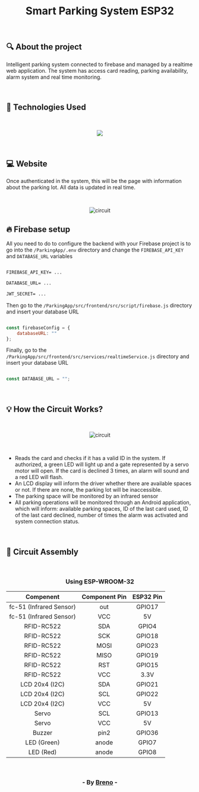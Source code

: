 <h1 align = "center"> Smart Parking System ESP32 </h1><br>

<h2> &#128269; About the project </h2>

<p>Intelligent parking system connected to firebase and managed by a realtime web application. The system has access card reading, parking availability, alarm system and real time monitoring.</p><br>

<h2> &#128302; Technologies Used </h2><br>

<p align="center">
  <a href="https://skillicons.dev">
    <img src="https://skillicons.dev/icons?i=java,spring,firebase,vue,arduino" />
  </a>
</p>

<br><h2> &#128187; Website </h2>

<p>Once authenticated in the system, this will be the page with information about the parking lot. All data is updated in real time.</p><br>

<p align="center">
  <img src="https://github.com/Brevex/Smart-Parking-System/blob/d97caa919aac7260bbe0c3455e2d290ad6e3340d/Readme%20Images/website.png" alt="circuit">
</p>

<h2> &#128293; Firebase setup </h2>

<p>All you need to do to configure the backend with your Firebase project is to go into the <code>/ParkingApp/.env</code> directory and change the <code>FIREBASE_API_KEY</code> and <code>DATABASE_URL</code> variables</p>

```markdown

FIREBASE_API_KEY= ...

DATABASE_URL= ...

JWT_SECRET= ...
```
<p>Then go to the <code>/ParkingApp/src/frontend/src/script/firebase.js</code> directory and insert your database URL</p>

```javascript

const firebaseConfig = {
    databaseURL: ""
};
```
<p>Finally, go to the <code>/ParkingApp/src/frontend/src/services/realtimeService.js</code> directory and insert your database URL</p>

```javascript

const DATABASE_URL = "";
```

<br><h2> &#128161; How the Circuit Works? </h2>

<br><p align="center">
  <img src="https://github.com/Brevex/Smart-Parking-System/blob/4715389b39cf3b1a29214f681eaa7c9dc0345f23/Readme%20Images/circuit.png" alt="circuit">
</p><br>

<ul>
  <li>Reads the card and checks if it has a valid ID in the system. If authorized, a green LED will light up and a gate represented by a servo motor will open. If the card is declined 3 times, an alarm will sound and a red LED will flash.</li>
  <li>An LCD display will inform the driver whether there are available spaces or not. If there are none, the parking lot will be inaccessible.</li>
  <li>The parking space will be monitored by an infrared sensor</li>
  <li>All parking operations will be monitored through an Android application, which will inform: available parking spaces, ID of the last card used, ID of the last card declined, number of times the alarm was activated and system connection status.</li>
</ul>

<br><h2> &#128295; Circuit Assembly </h2>

<br><div align="center">

  <h3>Using ESP­-WROOM­-32</h3>   
  
  | Compenent               | Component Pin | ESP32 Pin |
  |:-----------------------:|:-------------:|:---------:|
  | fc-51 (Infrared Sensor) | out           | GPIO17    |
  | fc-51 (Infrared Sensor) | VCC           | 5V        |
  | RFID-RC522              | SDA           | GPIO4     |
  | RFID-RC522              | SCK           | GPIO18    |
  | RFID-RC522              | MOSI          | GPIO23    |
  | RFID-RC522              | MISO          | GPIO19    |
  | RFID-RC522              | RST           | GPIO15    |
  | RFID-RC522              | VCC           | 3.3V      |
  | LCD 20x4 (I2C)          | SDA           | GPIO21    |
  | LCD 20x4 (I2C)          | SCL           | GPIO22    |
  | LCD 20x4 (I2C)          | VCC           | 5V        |
  | Servo                   | SCL           | GPIO13    |
  | Servo                   | VCC           | 5V        |
  | Buzzer                  | pin2          | GPIO36    |
  | LED (Green)             | anode         | GPIO7     |
  | LED (Red)               | anode         | GPIO8     |
  
</div>

<br><h3 align = "center"> - By <a href = "https://www.linkedin.com/in/breno-barbosa-de-oliveira-810866275/" target = "_blank">Breno</a> - </h3>
